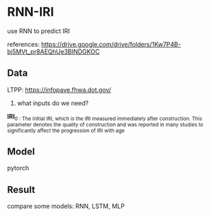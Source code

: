 # RNN-IRI
use RNN to predict IRI

references: https://drive.google.com/drive/folders/1Kw7P4B-bj5MVt_pr8AEQhUe3BINDGKOC

## Data

LTPP: https://infopave.fhwa.dot.gov/

1. what inputs do we need? 

**IRI**<sub>0 : The initial IRI, which is the IRI measured immediately after construction. This parameter denotes the quality of construction and was reported in many studies to significantly affect the progression of IRI with age

## Model
pytorch



## Result
compare some models: RNN, LSTM, MLP
